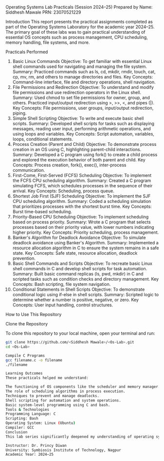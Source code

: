 Operating Systems Lab Practicals (Session 2024–25)
Prepared by
Name: Siddhesh Mawale
PRN: 23070521229

Introduction
This report presents the practical assignments completed as part of the Operating Systems Laboratory for the academic year 2024–25. The primary goal of these labs was to gain practical understanding of essential OS concepts such as process management, CPU scheduling, memory handling, file systems, and more.

Practicals Performed
1. Basic Linux Commands
Objective: To get familiar with essential Linux shell commands used for navigating and managing the file system.
Summary: Practiced commands such as ls, cd, mkdir, rmdir, touch, cat, cp, mv, rm, and others to manage directories and files.
Key Concepts: Command-line interface, file and directory operations, shell navigation.
2. File Permissions and Redirection
Objective: To understand and modify file permissions and use redirection operators in the Linux shell.
Summary: Used chmod to set file permissions for owner, group, and others. Practiced input/output redirection using >, >>, <, and pipes (|).
Key Concepts: File permissions, user groups, input/output redirection, piping.
3. Simple Shell Scripting
Objective: To write and execute basic shell scripts.
Summary: Developed shell scripts for tasks such as displaying messages, reading user input, performing arithmetic operations, and using loops and variables.
Key Concepts: Script automation, variables, loops, conditional statements.
4. Process Creation (Parent and Child)
Objective: To demonstrate process creation in an OS using C, highlighting parent-child interactions.
Summary: Developed a C program using fork() to create a child process and explored the execution behavior of both parent and child.
Key Concepts: Process creation, fork(), exec(), inter-process communication.
5. First-Come, First-Served (FCFS) Scheduling
Objective: To implement the FCFS CPU scheduling algorithm.
Summary: Created a C program simulating FCFS, which schedules processes in the sequence of their arrival.
Key Concepts: Scheduling, process queue.
6. Shortest Job First (SJF) Scheduling
Objective: To implement the SJF CPU scheduling algorithm.
Summary: Coded a scheduling simulation that prioritizes processes with the shortest burst time.
Key Concepts: Burst time-based scheduling.
7. Priority-Based CPU Scheduling
Objective: To implement scheduling based on process priority.
Summary: Wrote a C program that selects processes based on their priority value, with lower numbers indicating higher priority.
Key Concepts: Priority scheduling, process management.
8. Banker's Algorithm for Deadlock Avoidance
Objective: To simulate deadlock avoidance using Banker's Algorithm.
Summary: Implemented a resource allocation algorithm in C to ensure the system remains in a safe state.
Key Concepts: Safe state, resource allocation, deadlock prevention.
9. Basic Shell Commands and Scripts
Objective: To recreate basic Linux shell commands in C and develop shell scripts for task automation.
Summary: Built basic command replicas (ls, pwd, mkdir) in C and scripted tasks such as condition checks and directory management.
Key Concepts: Bash scripting, file system navigation.
10. Conditional Statements in Shell Scripts
Objective: To demonstrate conditional logic using if-else in shell scripts.
Summary: Scripted logic to determine whether a number is positive, negative, or zero.
Key Concepts: User input handling, control structures.



 How to Use This Repository

 Clone the Repository

To clone this repository to your local machine, open your terminal and run:

```bash
git clone https://github.com/<Siddhesh Mawale>/<Os-Lab>.git
cd <Os-Lab>

Compile C Programs
gcc filename.c -o filename
./filename

Learning Outcomes
These practicals helped me understand:

The functioning of OS components like the scheduler and memory manager.
The role of scheduling algorithms in process execution.
Techniques to prevent and manage deadlocks.
Shell scripting for automation and system operations.
Basic system-level programming using C and bash.
Tools & Technologies
Programming Language: C
Scripting: Bash
Operating System: Linux (Ubuntu)
Compiler: GCC
Conclusion
This lab series significantly deepened my understanding of operating system fundamentals through hands-on programming. It fostered critical thinking in resource management and system-level programming, laying the groundwork for future explorations in systems software.

Instructor: Dr. Princy Diwan
University: Symbiosis Institute of Technology, Nagpur
Academic Year: 2024–25
